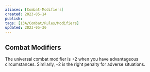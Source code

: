 ```yaml
---
aliases: [Combat-Modifiers]
created: 2023-05-14
publish: 
tags: [13A/Combat/Rules/Modifiers]
updated: 2023-05-30
---
```


## Combat Modifiers

The universal combat modifier is +2 when you have advantageous circumstances. Similarly, –2 is the right penalty for adverse situations.

